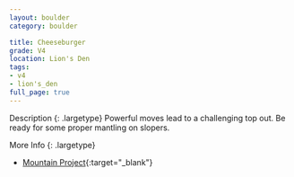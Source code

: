 ```yaml
---
layout: boulder
category: boulder

title: Cheeseburger
grade: V4
location: Lion's Den
tags:
- v4
- lion's_den
full_page: true
---
```



Description
{: .largetype}
Powerful moves lead to a challenging top out. Be ready for some proper mantling on slopers.

More Info
{: .largetype}
- [Mountain Project](https://www.mountainproject.com/route/106657881/cheeseburger){:target="_blank"}
